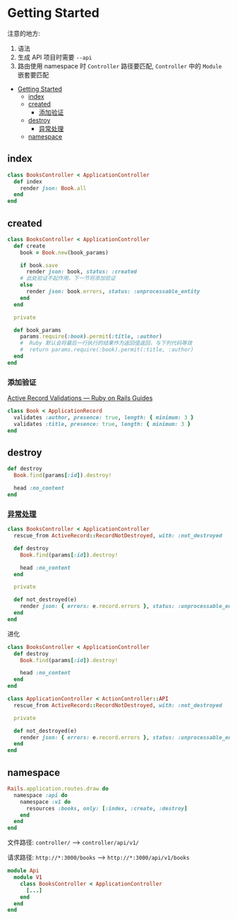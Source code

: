 # Getting Started

注意的地方:

1. 语法
2. 生成 API 项目时需要 `--api`
3. 路由使用 namespace 时 `Controller` 路径要匹配, `Controller` 中的 `Module` 嵌套要匹配

- [Getting Started](#getting-started)
  - [index](#index)
  - [created](#created)
    - [添加验证](#添加验证)
  - [destroy](#destroy)
    - [异常处理](#异常处理)
  - [namespace](#namespace)

## index

```ruby
class BooksController < ApplicationController
  def index
    render json: Book.all
  end
end
```

## created

```ruby
class BooksController < ApplicationController
  def create
    book = Book.new(book_params)

    if book.save
      render json: book, status: :created
    # 此处验证不起作用，下一节将添加验证
    else
      render json: book.errors, status: :unprocessable_entity
    end
  end

  private

  def book_params
    params.require(:book).permit(:title, :author)
    #  Ruby 默认会将最后一行执行的结果作为返回值返回，与下列代码等效
    #  return params.require(:book).permit(:title, :author)
  end
end
```

### 添加验证

[Active Record Validations — Ruby on Rails Guides](https://guides.rubyonrails.org/active_record_validations.html)

```ruby
class Book < ApplicationRecord
  validates :author, presence: true, length: { minimum: 3 }
  validates :title, presence: true, length: { minimum: 3 }
end
```

## destroy

```ruby
def destroy
  Book.find(params[:id]).destroy!

  head :no_content
end
```

### [异常处理](../异常)

```ruby
class BooksController < ApplicationController
  rescue_from ActiveRecord::RecordNotDestroyed, with: :not_destroyed

  def destroy
    Book.find(params[:id]).destroy!

    head :no_content
  end

  private

  def not_destroyed(e)
    render json: { errors: e.record.errors }, status: :unprocessable_entity
  end
end
```

进化

```ruby
class BooksController < ApplicationController
  def destroy
    Book.find(params[:id]).destroy!

    head :no_content
  end
end
```

```ruby
class ApplicationController < ActionController::API
  rescue_from ActiveRecord::RecordNotDestroyed, with: :not_destroyed

  private

  def not_destroyed(e)
    render json: { errors: e.record.errors }, status: :unprocessable_entity
  end
end
```

## namespace

```ruby
Rails.application.routes.draw do
  namespace :api do
    namespace :v1 do
      resources :books, only: [:index, :create, :destroy]
    end
  end
end
```

文件路径: `controller/` --> `controller/api/v1/`

请求路径: `http://*:3000/books` --> `http://*:3000/api/v1/books`

```ruby
module Api
  module V1
    class BooksController < ApplicationController
      [...]
    end
  end
end
```
